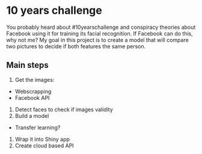# 10 years challenge

You probably heard about #10yearschallenge and conspiracy theories about Facebook using it for training its facial recognition. If Facebook can do this, why not me? My goal in this project is to create a model that will compare two pictures to decide if both features the same person.

## Main steps

1. Get the images:
+ Webscrapping
+ Facebook API
1. Detect faces to check if images validity
1. Build a model
+ Transfer learning?
1. Wrap it into Shiny app
1. Create cloud based API